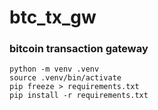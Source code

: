# btc_tx_gw
### bitcoin transaction gateway


```text
python -m venv .venv
source .venv/bin/activate
pip freeze > requirements.txt
pip install -r requirements.txt


```
